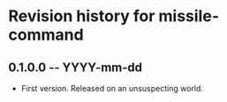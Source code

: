 # Revision history for missile-command

## 0.1.0.0 -- YYYY-mm-dd

* First version. Released on an unsuspecting world.
